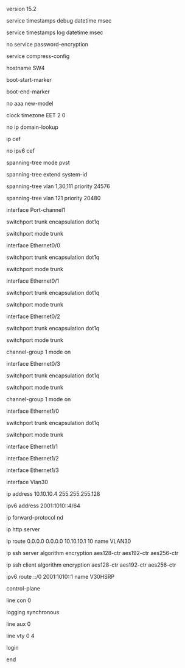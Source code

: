 version 15.2

service timestamps debug datetime msec

service timestamps log datetime msec

no service password-encryption

service compress-config

hostname SW4

boot-start-marker

boot-end-marker

no aaa new-model

clock timezone EET 2 0

no ip domain-lookup

ip cef

no ipv6 cef

spanning-tree mode pvst

spanning-tree extend system-id

spanning-tree vlan 1,30,111 priority 24576

spanning-tree vlan 121 priority 20480

interface Port-channel1
 
 switchport trunk encapsulation dot1q
 
 switchport mode trunk

interface Ethernet0/0
 
 switchport trunk encapsulation dot1q
 
 switchport mode trunk

interface Ethernet0/1
 
 switchport trunk encapsulation dot1q
 
 switchport mode trunk

interface Ethernet0/2
 
 switchport trunk encapsulation dot1q
 
 switchport mode trunk
 
 channel-group 1 mode on

interface Ethernet0/3
 
 switchport trunk encapsulation dot1q
 
 switchport mode trunk
 
 channel-group 1 mode on

interface Ethernet1/0
 
 switchport trunk encapsulation dot1q
 
 switchport mode trunk

interface Ethernet1/1

interface Ethernet1/2

interface Ethernet1/3

interface Vlan30
 
 ip address 10.10.10.4 255.255.255.128
 
 ipv6 address 2001:1010::4/64

ip forward-protocol nd

ip http server

ip route 0.0.0.0 0.0.0.0 10.10.10.1 10 name VLAN30

ip ssh server algorithm encryption aes128-ctr aes192-ctr aes256-ctr

ip ssh client algorithm encryption aes128-ctr aes192-ctr aes256-ctr

ipv6 route ::/0 2001:1010::1 name V30HSRP

control-plane

line con 0
 
 logging synchronous

line aux 0

line vty 0 4
 
 login
 
end
